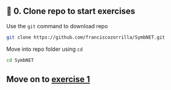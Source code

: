 ## 🏁 0. Clone repo to start exercises
Use the `git` command to download repo
```bash
git clone https://github.com/franciscozorrilla/SymbNET.git
```
Move into repo folder using `cd`
```bash
cd SymbNET
```

## Move on to [exercise 1](https://github.com/franciscozorrilla/SymbNET/blob/main/scripts/1.carve_models.md)
